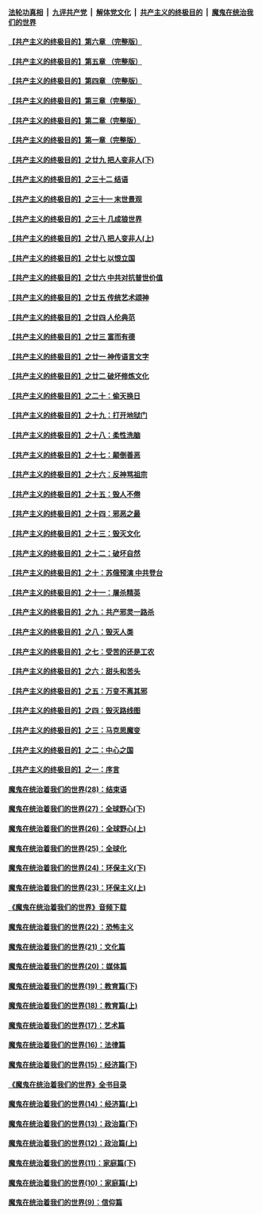 ####  [法轮功真相](../../../../basic/blob/master/README.md?t=12142013) &nbsp;|&nbsp; [九评共产党](../../../../9ping.md/blob/master/README.md?t=12142013) &nbsp;|&nbsp; [解体党文化](../../../../jtdwh.md/blob/master/README.md?t=12142013)  &nbsp;|&nbsp; [共产主义的终极目的](../../../../gczydzjmd.md/blob/master/README.md?t=12142013) &nbsp;|&nbsp; [魔鬼在统治我们的世界](../../../../mgztzwmdsj.md/blob/master/README.md?t=12142013) 

#### [【共产主义的终极目的】第六章 （完整版）](../pages/nsc422/n11428913.md?t=12142013) 

#### [【共产主义的终极目的】第五章 （完整版）](../pages/nsc422/n11428912.md?t=12142013) 

#### [【共产主义的终极目的】第四章 （完整版）](../pages/nsc422/n11428907.md?t=12142013) 

#### [【共产主义的终极目的】第三章（完整版）](../pages/nsc422/n11428848.md?t=12142013) 

#### [【共产主义的终极目的】第二章（完整版）](../pages/nsc422/n11428831.md?t=12142013) 

#### [【共产主义的终极目的】第一章（完整版）](../pages/nsc422/n11417651.md?t=12142013) 

#### [【共产主义的终极目的】之廿九 把人变非人(下)](../pages/nsc422/n11344140.md?t=12142013) 

#### [【共产主义的终极目的】之三十二 结语](../pages/nsc422/n11360535.md?t=12142013) 

#### [【共产主义的终极目的】之三十一 末世景观](../pages/nsc422/n11351129.md?t=12142013) 

#### [【共产主义的终极目的】之三十 几成狼世界](../pages/nsc422/n11348280.md?t=12142013) 

#### [【共产主义的终极目的】之廿八 把人变非人(上)](../pages/nsc422/n11340492.md?t=12142013) 

#### [【共产主义的终极目的】之廿七 以恨立国](../pages/nsc422/n11336944.md?t=12142013) 

#### [【共产主义的终极目的】之廿六 中共对抗普世价值](../pages/nsc422/n11324785.md?t=12142013) 

#### [【共产主义的终极目的】之廿五 传统艺术颂神](../pages/nsc422/n11296396.md?t=12142013) 

#### [【共产主义的终极目的】之廿四 人伦典范](../pages/nsc422/n11296397.md?t=12142013) 

#### [【共产主义的终极目的】之廿三 富而有德](../pages/nsc422/n11283598.md?t=12142013) 

#### [【共产主义的终极目的】之廿一 神传语言文字](../pages/nsc422/n11263265.md?t=12142013) 

#### [【共产主义的终极目的】之廿二 破坏修炼文化](../pages/nsc422/n11245728.md?t=12142013) 

#### [【共产主义的终极目的】之二十：偷天换日](../pages/nsc422/n11238846.md?t=12142013) 

#### [【共产主义的终极目的】之十九：打开地狱门](../pages/nsc422/n11206376.md?t=12142013) 

#### [【共产主义的终极目的】之十八：柔性洗脑](../pages/nsc422/n11199994.md?t=12142013) 

#### [【共产主义的终极目的】之十七：颠倒善恶](../pages/nsc422/n11179782.md?t=12142013) 

#### [【共产主义的终极目的】之十六：反神骂祖宗](../pages/nsc422/n11166798.md?t=12142013) 

#### [【共产主义的终极目的】之十五：毁人不倦](../pages/nsc422/n11166792.md?t=12142013) 

#### [【共产主义的终极目的】之十四：邪恶之最](../pages/nsc422/n11150249.md?t=12142013) 

#### [【共产主义的终极目的】之十三：毁灭文化](../pages/nsc422/n11135227.md?t=12142013) 

#### [【共产主义的终极目的】之十二：破坏自然](../pages/nsc422/n11135214.md?t=12142013) 

#### [【共产主义的终极目的】之十：苏俄预演 中共登台](../pages/nsc422/n11118424.md?t=12142013) 

#### [【共产主义的终极目的】之十一：屠杀精英](../pages/nsc422/n11118442.md?t=12142013) 

#### [【共产主义的终极目的】之九：共产邪灵一路杀](../pages/nsc422/n11114139.md?t=12142013) 

#### [【共产主义的终极目的】之八：毁灭人类](../pages/nsc422/n11108503.md?t=12142013) 

#### [【共产主义的终极目的】之七：受苦的还是工农](../pages/nsc422/n11101809.md?t=12142013) 

#### [【共产主义的终极目的】之六：甜头和苦头](../pages/nsc422/n11096971.md?t=12142013) 

#### [【共产主义的终极目的】之五：万变不离其邪](../pages/nsc422/n11091285.md?t=12142013) 

#### [【共产主义的终极目的】之四：毁灭路线图](../pages/nsc422/n11086284.md?t=12142013) 

#### [【共产主义的终极目的】之三：马克思魔变](../pages/nsc422/n11061941.md?t=12142013) 

#### [【共产主义的终极目的】之二：中心之国](../pages/nsc422/n11047728.md?t=12142013) 

#### [【共产主义的终极目的】之一：序言](../pages/nsc422/n11086077.md?t=12142013) 

#### [魔鬼在统治着我们的世界(28)：结束语](../pages/nsc422/n10936246.md?t=12142013) 

#### [魔鬼在统治着我们的世界(27)：全球野心(下)](../pages/nsc422/n10928319.md?t=12142013) 

#### [魔鬼在统治着我们的世界(26)：全球野心(上)](../pages/nsc422/n10900318.md?t=12142013) 

#### [魔鬼在统治着我们的世界(25)：全球化](../pages/nsc422/n10788205.md?t=12142013) 

#### [魔鬼在统治着我们的世界(24)：环保主义(下)](../pages/nsc422/n10695307.md?t=12142013) 

#### [魔鬼在统治着我们的世界(23)：环保主义(上)](../pages/nsc422/n10688613.md?t=12142013) 

#### [《魔鬼在统治着我们的世界》音频下载](../pages/nsc422/n10635553.md?t=12142013) 

#### [魔鬼在统治着我们的世界(22)：恐怖主义](../pages/nsc422/n10614727.md?t=12142013) 

#### [魔鬼在统治着我们的世界(21)：文化篇](../pages/nsc422/n10597706.md?t=12142013) 

#### [魔鬼在统治着我们的世界(20)：媒体篇](../pages/nsc422/n10586579.md?t=12142013) 

#### [魔鬼在统治着我们的世界(19)：教育篇(下)](../pages/nsc422/n10564808.md?t=12142013) 

#### [魔鬼在统治着我们的世界(18)：教育篇(上)](../pages/nsc422/n10526970.md?t=12142013) 

#### [魔鬼在统治着我们的世界(17)：艺术篇](../pages/nsc422/n10499093.md?t=12142013) 

#### [魔鬼在统治着我们的世界(16)：法律篇](../pages/nsc422/n10485969.md?t=12142013) 

#### [魔鬼在统治着我们的世界(15)：经济篇(下)](../pages/nsc422/n10469975.md?t=12142013) 

#### [《魔鬼在统治着我们的世界》全书目录](../pages/nsc422/n10464261.md?t=12142013) 

#### [魔鬼在统治着我们的世界(14)：经济篇(上)](../pages/nsc422/n10457370.md?t=12142013) 

#### [魔鬼在统治着我们的世界(13)：政治篇(下)](../pages/nsc422/n10448270.md?t=12142013) 

#### [魔鬼在统治着我们的世界(12)：政治篇(上)](../pages/nsc422/n10444576.md?t=12142013) 

#### [魔鬼在统治着我们的世界(11)：家庭篇(下)](../pages/nsc422/n10440961.md?t=12142013) 

#### [魔鬼在统治着我们的世界(10)：家庭篇(上)](../pages/nsc422/n10435448.md?t=12142013) 

#### [魔鬼在统治着我们的世界(9)：信仰篇](../pages/nsc422/n10432159.md?t=12142013) 

